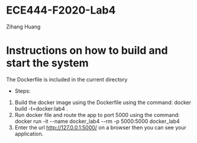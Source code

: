 # ECE444-F2020-Lab4
Zihang Huang
# Instructions on how to build and start the system
The Dockerfile is included in the current directory
- Steps:
1. Build the docker image using the Dockerfile using the command: docker build -t=docker:lab4 .
2. Run docker file and route the app to port 5000 using the command: docker run -it --name docker_lab4 --rm -p 5000:5000 docker_lab4
3. Enter the url http://127.0.0.1:5000/ on a browser then you can see your application.
